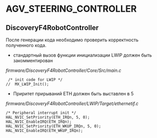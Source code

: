 # AGV_STEERING_CONTROLLER

## DiscoveryF4RobotController

После генерации кода необходимо проверить корректность полученного кода.
* стандартный вызов функции инициализации LWIP должен быть закомментирован

_firmware/DiscoveryF4RobotController/Core/Src/main.c_


     /* init code for LWIP */
    //  MX_LWIP_Init();

* Приритет прирываний ETH должен быть выставлен в 5

_firmware/DiscoveryF4RobotController/LWIP/Target/ethernetif.c_

    /* Peripheral interrupt init */
    HAL_NVIC_SetPriority(ETH_IRQn, 5, 0);
    HAL_NVIC_EnableIRQ(ETH_IRQn);
    HAL_NVIC_SetPriority(ETH_WKUP_IRQn, 5, 0);
    HAL_NVIC_EnableIRQ(ETH_WKUP_IRQn);